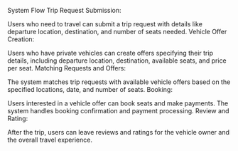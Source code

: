 System Flow
Trip Request Submission:

Users who need to travel can submit a trip request with details like departure location, destination, and number of seats needed.
Vehicle Offer Creation:

Users who have private vehicles can create offers specifying their trip details, including departure location, destination, available seats, and price per seat.
Matching Requests and Offers:

The system matches trip requests with available vehicle offers based on the specified locations, date, and number of seats.
Booking:

Users interested in a vehicle offer can book seats and make payments. The system handles booking confirmation and payment processing.
Review and Rating:

After the trip, users can leave reviews and ratings for the vehicle owner and the overall travel experience.
